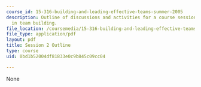 ```yaml
---
course_id: 15-316-building-and-leading-effective-teams-summer-2005
description: Outline of discussions and activities for a course session on leadership
  in team building.
file_location: /coursemedia/15-316-building-and-leading-effective-teams-summer-2005/0bd1b52004df81833e0c9b845c09cc04_2.pdf
file_type: application/pdf
layout: pdf
title: Session 2 Outline
type: course
uid: 0bd1b52004df81833e0c9b845c09cc04

---
```

None